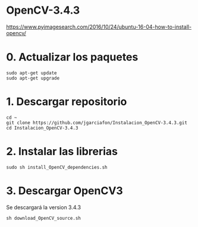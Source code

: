 # OpenCV-3.4.3
https://www.pyimagesearch.com/2016/10/24/ubuntu-16-04-how-to-install-opencv/

# 0. Actualizar los paquetes
```
sudo apt-get update
sudo apt-get upgrade
```
# 1. Descargar repositorio
```
cd ~
git clone https://github.com/jgarciafon/Instalacion_OpenCV-3.4.3.git
cd Instalacion_OpenCV-3.4.3
```
# 2. Instalar las librerias
```
sudo sh install_OpenCV_dependencies.sh
```
# 3. Descargar OpenCV3
Se descargará la version 3.4.3
```
sh download_OpenCV_source.sh
```


